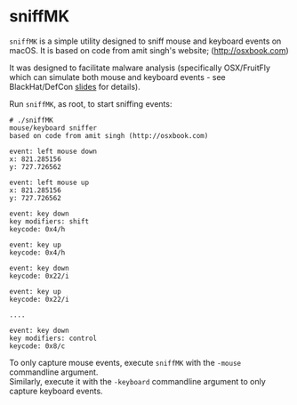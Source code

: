 # sniffMK
`sniffMK` is a simple utility designed to sniff mouse and keyboard events on macOS. It is based on code from amit singh's website; (http://osxbook.com)

It was designed to facilitate malware analysis (specifically OSX/FruitFly which can simulate both mouse and keyboard events - see BlackHat/DefCon [slides](https://speakerdeck.com/patrickwardle/fruitfly-via-a-custom-c-and-c-server?slide=18) for details). 

Run `sniffMK`, as root, to start sniffing events:
```
# ./sniffMK
mouse/keyboard sniffer
based on code from amit singh (http://osxbook.com)

event: left mouse down
x: 821.285156
y: 727.726562

event: left mouse up
x: 821.285156
y: 727.726562

event: key down
key modifiers: shift 
keycode: 0x4/h

event: key up
keycode: 0x4/h

event: key down
keycode: 0x22/i

event: key up
keycode: 0x22/i

....

event: key down
key modifiers: control 
keycode: 0x8/c
```
To only capture mouse events, execute `sniffMK` with the `-mouse` commandline argument.<br>
Similarly, execute it with the `-keyboard` commandline argument to only capture keyboard events.
  
